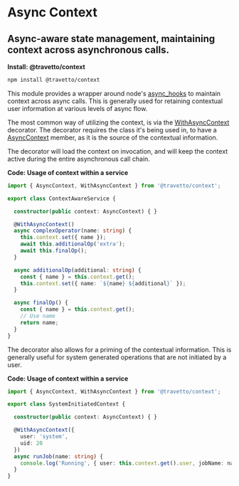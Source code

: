 <!-- This file was generated by @travetto/doc and should not be modified directly -->
<!-- Please modify https://github.com/travetto/travetto/tree/main/module/context/doc.ts and execute "npx trv doc" to rebuild -->
# Async Context
## Async-aware state management, maintaining context across asynchronous calls.

**Install: @travetto/context**
```bash
npm install @travetto/context
```

This module provides a wrapper around node's [async_hooks](https://nodejs.org/api/async_hooks.html) to maintain context across async calls. This is generally used for retaining contextual user information at various levels of async flow.

The most common way of utilizing the context, is via the [WithAsyncContext](https://github.com/travetto/travetto/tree/main/module/context/src/decorator.ts#L6) decorator.  The decorator requires the class it's being used in, to have a [AsyncContext](https://github.com/travetto/travetto/tree/main/module/context/src/service.ts#L14) member, as it is the source of the contextual information.

The decorator will load the context on invocation, and will keep the context active during the entire asynchronous call chain.

**Code: Usage of context within a service**
```typescript
import { AsyncContext, WithAsyncContext } from '@travetto/context';

export class ContextAwareService {

  constructor(public context: AsyncContext) { }

  @WithAsyncContext()
  async complexOperator(name: string) {
    this.context.set({ name });
    await this.additionalOp('extra');
    await this.finalOp();
  }

  async additionalOp(additional: string) {
    const { name } = this.context.get();
    this.context.set({ name: `${name} ${additional}` });
  }

  async finalOp() {
    const { name } = this.context.get();
    // Use name
    return name;
  }
}
```

The decorator also allows for a priming of the contextual information.  This is generally useful for system generated operations that are not initiated by a user.

**Code: Usage of context within a service**
```typescript
import { AsyncContext, WithAsyncContext } from '@travetto/context';

export class SystemInitiatedContext {

  constructor(public context: AsyncContext) { }

  @WithAsyncContext({
    user: 'system',
    uid: 20
  })
  async runJob(name: string) {
    console.log('Running', { user: this.context.get().user, jobName: name });
  }
}
```
